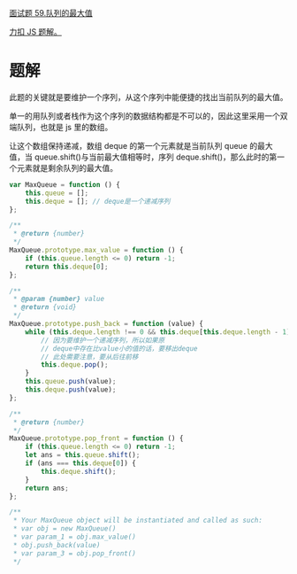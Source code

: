 [面试题 59.队列的最大值](https://leetcode-cn.com/problems/dui-lie-de-zui-da-zhi-lcof/submissions/)

[力扣 JS 题解。](https://github.com/GuYueJiaJie/blog/tree/master/%E6%95%B0%E6%8D%AE%E7%BB%93%E6%9E%84%E4%B8%8E%E7%AE%97%E6%B3%95)

# 题解

此题的关键就是要维护一个序列，从这个序列中能便捷的找出当前队列的最大值。

单一的用队列或者栈作为这个序列的数据结构都是不可以的，因此这里采用一个双端队列，也就是 js 里的数组。

让这个数组保持递减，数组 deque 的第一个元素就是当前队列 queue 的最大值，当 queue.shift()与当前最大值相等时，序列 deque.shift()，那么此时的第一个元素就是剩余队列的最大值。

```javascript
var MaxQueue = function () {
    this.queue = [];
    this.deque = []; // deque是一个递减序列
};

/**
 * @return {number}
 */
MaxQueue.prototype.max_value = function () {
    if (this.queue.length <= 0) return -1;
    return this.deque[0];
};

/**
 * @param {number} value
 * @return {void}
 */
MaxQueue.prototype.push_back = function (value) {
    while (this.deque.length !== 0 && this.deque[this.deque.length - 1] < value) {
        // 因为要维护一个递减序列，所以如果原
        // deque中存在比value小的值的话，要移出deque
        // 此处需要注意，要从后往前移
        this.deque.pop();
    }
    this.queue.push(value);
    this.deque.push(value);
};

/**
 * @return {number}
 */
MaxQueue.prototype.pop_front = function () {
    if (this.queue.length <= 0) return -1;
    let ans = this.queue.shift();
    if (ans === this.deque[0]) {
        this.deque.shift();
    }
    return ans;
};

/**
 * Your MaxQueue object will be instantiated and called as such:
 * var obj = new MaxQueue()
 * var param_1 = obj.max_value()
 * obj.push_back(value)
 * var param_3 = obj.pop_front()
 */
```
